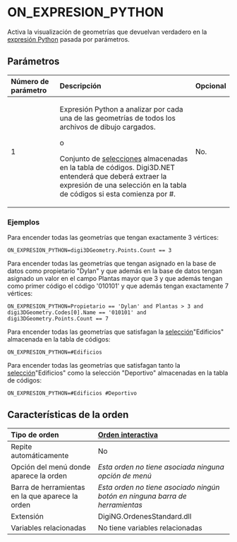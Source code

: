 # ON\_EXPRESION\_PYTHON

Activa la visualización de geometrías que devuelvan verdadero en la [expresión Python](/digi3d-net/referencia/editor-de-tablas-de-codigos/pestanas/selecciones.md) pasada por parámetros.

## Parámetros

<table>
  <thead>
    <tr>
      <th style="text-align:left">N&#xFA;mero de par&#xE1;metro</th>
      <th style="text-align:left">Descripci&#xF3;n</th>
      <th style="text-align:left">Opcional</th>
    </tr>
  </thead>
  <tbody>
    <tr>
      <td style="text-align:left">1</td>
      <td style="text-align:left">
        <p>Expresi&#xF3;n Python a analizar por cada una de las geometr&#xED;as de
          todos los archivos de dibujo cargados.</p>
        <p></p>
        <p>o
          <br />
        </p>
        <p>Conjunto de <a href="/digi3d-net/referencia/editor-de-tablas-de-codigos/pestanas/selecciones.md">selecciones</a> almacenadas
          en la tabla de c&#xF3;digos. Digi3D.NET entender&#xE1; que deber&#xE1;
          extraer la expresi&#xF3;n de una selecci&#xF3;n en la tabla de c&#xF3;digos
          si esta comienza por #.</p>
      </td>
      <td style="text-align:left">No.</td>
    </tr>
  </tbody>
</table>

### Ejemplos

Para encender todas las geometrías que tengan exactamente 3 vértices:

```text
ON_EXPRESION_PYTHON=digi3DGeometry.Points.Count == 3
```

Para encender todas las geometrías que tengan asignado en la base de datos como propietario "Dylan" y que además en la base de datos tengan asignado un valor en el campo Plantas mayor que 3 y que además tengan como primer código el código '010101' y que además tengan exactamente 7 vértices:

```text
ON_EXPRESION_PYTHON=Propietario == 'Dylan' and Plantas > 3 and digi3DGeometry.Codes[0].Name == '010101' and digi3DGeometry.Points.Count == 7
```

Para encender todas las geometrías que satisfagan la [selección](/digi3d-net/referencia/editor-de-tablas-de-codigos/pestanas/selecciones.md)"Edificios" almacenada en la tabla de códigos:

```text
ON_EXPRESION_PYTHON=#Edificios
```

Para encender todas las geometrías que satisfagan tanto la [selección](/digi3d-net/referencia/editor-de-tablas-de-codigos/pestanas/selecciones.md)"Edificios" como la selección "Deportivo" almacenadas en la tabla de códigos:

```text
ON_EXPRESION_PYTHON=#Edificios #Deportivo
```

## Características de la orden

| Tipo de orden | [Orden interactiva](off.md) |
| :--- | :--- |
| Repite automáticamente | No |
| Opción del menú donde aparece la orden | _Esta orden no tiene asociada ninguna opción de menú_ |
| Barra de herramientas en la que aparece la orden | _Esta orden no tiene asociado ningún botón en ninguna barra de herramientas_ |
| Extensión | DigiNG.OrdenesStandard.dll |
| Variables relacionadas | No tiene variables relacionadas |

